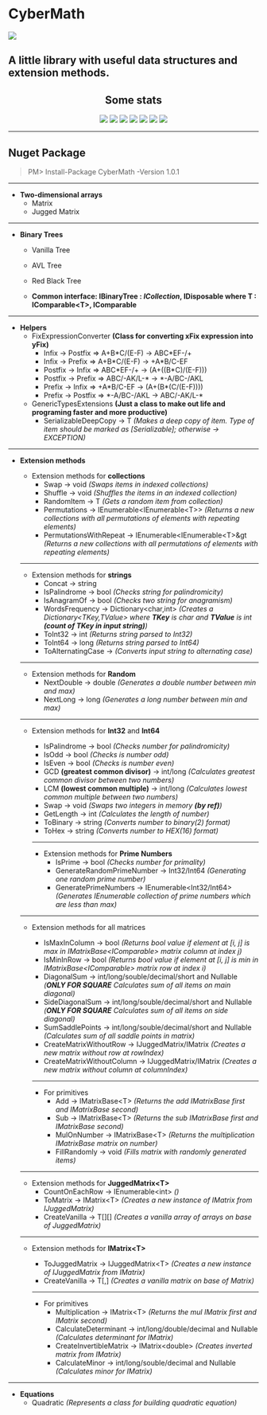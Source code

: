 <h1>CyberMath</h1>
<img src="https://img.shields.io/github/workflow/status/Jeffeek/CyberMath/.NET?style=for-the-badge">
<h2>A little library with useful data structures and extension methods.</h2>

<h2 align="center">Some stats</h2>

<p align="center">
<img src="https://img.shields.io/nuget/v/CyberMath?style=for-the-badge">
<img src="https://img.shields.io/github/last-commit/Jeffeek/CyberMath?style=for-the-badge">
<img src="https://img.shields.io/nuget/dt/CyberMath?style=for-the-badge">
<img src="https://img.shields.io/github/stars/Jeffeek/CyberMath?style=for-the-badge">
<img src="https://img.shields.io/github/issues/Jeffeek/CyberMath?style=for-the-badge">
<img src="https://img.shields.io/github/repo-size/Jeffeek/CyberMath?style=for-the-badge">
<img src="https://img.shields.io/tokei/lines/github/Jeffeek/CyberMath?style=for-the-badge">
</p>
<hr>

## Nuget Package
>PM> Install-Package CyberMath -Version 1.0.1
<hr>

- **Two-dimensional arrays**
  - Matrix
  - Jugged Matrix
<hr>

- **Binary Trees**
  - Vanilla Tree
  - AVL Tree
  - Red Black Tree 
  
  - **Common interface: IBinaryTree : *ICollection*, IDisposable where T : IComparable&lt;T&gt;, IComparable**
  
<hr>

- **Helpers**
  - FixExpressionConverter **(Class for converting xFix expression into yFix)**
    - Infix -> Postfix => A+B\*C/(E-F) -> ABC\*EF-/+<br/>
    - Infix -> Prefix => A+B\*C/(E-F) -> +A\*B/C-EF<br/>
    - Postfix -> Infix => ABC\*EF-/+ -> (A+((B\*C)/(E-F)))<br/>
    - Postfix -> Prefix => ABC/-AK/L-\* -> \*-A/BC-/AKL<br/>
    - Prefix -> Infix => +A\*B/C-EF -> (A+(B\*(C/(E-F))))<br/>
    - Prefix -> Postfix => \*-A/BC-/AKL -> ABC/-AK/L-\*
  - GenericTypesExtensions **(Just a class to make out life and programing faster and more productive)**
    - SerializableDeepCopy -> T *(Makes a deep copy of item. Type of item should be marked as [Serializable]; otherwise -> EXCEPTION)*
    
<hr>

- **Extension methods**
  - Extension methods for **collections**
    - Swap -> void *(Swaps items in indexed collections)*
    - Shuffle -> void *(Shuffles the items in an indexed collection)*
    - RandomItem -> T *(Gets a random item from collection)*
    - Permutations -> IEnumerable&lt;IEnumerable&lt;T&gt;&gt; *(Returns a new collections with all permutations of elements with repeating elements)*
    - PermutationsWithRepeat -> IEnumerable&lt;IEnumerable&lt;T&gt;&gt *(Returns a new collections with all permutations of elements with repeating elements)*
  <hr>

  - Extension methods for **strings**
    - Concat -> string
    - IsPalindrome -> bool *(Checks string for palindromicity)*
    - IsAnagramOf -> bool *(Checks two string for anagramism)*
    - WordsFrequency -> Dictionary&lt;char,int&gt; *(Creates a Dictionary&lt;TKey,TValue&gt; where **TKey** is char and **TValue** is int **(count of TKey in input string)**)*
    - ToInt32 -> int *(Returns string parsed to Int32)*
    - ToInt64 -> long *(Returns string parsed to Int64)*
    - ToAlternatingCase -> *(Converts input string to alternating case)*
  <hr>

  - Extension methods for **Random**
    - NextDouble -> double *(Generates a double number between min and max)*
    - NextLong -> long *(Generates a long number between min and max)*
  <hr>

  - Extension methods for **Int32** and **Int64**
    - IsPalindrome -> bool *(Checks number for palindromicity)*
    - IsOdd -> bool *(Checks is number odd)*
    - IsEven -> bool *(Checks is number even)*
    - GCD **(greatest common divisor)** -> int/long *(Calculates greatest common divisor between two numbers)*
    - LCM **(lowest common multiple)** -> int/long *(Calculates lowest common multiple between two numbers)*
    - Swap -> void *(Swaps two integers in memory **(by ref)**)*
    - GetLength -> int *(Calculates the length of number)*
    - ToBinary -> string *(Converts number to binary(2) format)*
    - ToHex -> string *(Converts number to HEX(16) format)*
    <hr>

    - Extension methods for **Prime Numbers**
      - IsPrime -> bool *(Checks number for primality)*
      - GenerateRandomPrimeNumber -> Int32/Int64 *(Generating one random prime number)*
      - GeneratePrimeNumbers -> IEnumerable&lt;Int32/Int64&gt; *(Generates IEnumerable collection of prime numbers which are less than max)*
  <hr>

  - Extension methods for all matrices
    - IsMaxInColumn -> bool *(Returns bool value if element at [i, j] is max in IMatrixBase&lt;IComparable&gt; matrix column at index j)*
    - IsMinInRow -> bool *(Returns bool value if element at [i, j] is min in IMatrixBase&lt;IComparable&gt; matrix row at index i)*
    - DiagonalSum -> int/long/souble/decimal/short and Nullable *(**ONLY FOR SQUARE** Calculates sum of all items on main diagonal)*
    - SideDiagonalSum -> int/long/souble/decimal/short and Nullable *(**ONLY FOR SQUARE** Calculates sum of all items on side diagonal)*
    - SumSaddlePoints -> int/long/souble/decimal/short and Nullable *(Calculates sum of all saddle points in matrix)*
    - CreateMatrixWithoutRow -> IJuggedMatrix/IMatrix *(Creates a new matrix without row at rowIndex)*
    - CreateMatrixWithoutColumn -> IJuggedMatrix/IMatrix *(Creates a new matrix without column at columnIndex)*
    <hr>

    - For primitives
      - Add -> IMatrixBase&lt;T&gt; *(Returns the add IMatrixBase first and IMatrixBase second)*
      - Sub -> IMatrixBase&lt;T&gt; *(Returns the sub IMatrixBase first and IMatrixBase second)*
      - MulOnNumber -> IMatrixBase&lt;T&gt; *(Returns the multiplication IMatrixBase matrix on number)*
      - FillRandomly -> void *(Fills matrix with randomly generated items)*
  <hr>

  - Extension methods for **JuggedMatrix&lt;T&gt;** 
    - CountOnEachRow -> IEnumerable&lt;int&gt; *()*
    - ToMatrix -> IMatrix&lt;T&gt; *(Creates a new instance of IMatrix from IJuggedMatrix)*
    - CreateVanilla -> T[][] *(Creates a vanilla array of arrays on base of JuggedMatrix)*
  <hr>

  - Extension methods for **IMatrix&lt;T&gt;**
    - ToJuggedMatrix -> IJuggedMatrix&lt;T&gt; *(Creates a new instance of IJuggedMatrix from IMatrix)*
    - CreateVanilla -> T[,] *(Creates a vanilla matrix on base of Matrix)*
    <hr>

    - For primitives
      - Multiplication -> IMatrix&lt;T&gt; *(Returns the mul IMatrix first and IMatrix second)*
      - CalculateDeterminant -> int/long/double/decimal and Nullable *(Calculates determinant for IMatrix)*
      - CreateInvertibleMatrix -> IMatrix&lt;double&gt; *(Creates inverted matrix from IMatrix)*
      - CalculateMinor -> int/long/souble/decimal and Nullable *(Calculates minor for IMatrix)*
<hr>

- **Equations**
  - Quadratic *(Represents a class for building quadratic equation)*
